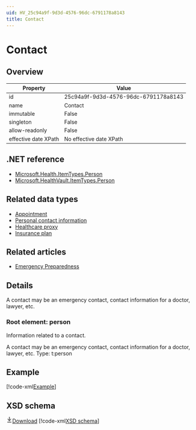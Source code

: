 ```yaml
---
uid: HV_25c94a9f-9d3d-4576-96dc-6791178a8143
title: Contact
---
```


# Contact

## Overview

Property|Value
---|---
id|25c94a9f-9d3d-4576-96dc-6791178a8143
name|Contact
immutable|False
singleton|False
allow-readonly|False
effective date XPath|No effective date XPath

## .NET reference
- [Microsoft.Health.ItemTypes.Person](https://docs.microsoft.com/dotnet/api/microsoft.health.itemtypes.person)
- [Microsoft.HealthVault.ItemTypes.Person](https://docs.microsoft.com/dotnet/api/microsoft.healthvault.itemtypes.person)

## Related data types

- [Appointment](xref:HV_4B18AEB6-5F01-444C-8C70-DBF13A2F510B)
- [Personal contact information](xref:HV_162dd12d-9859-4a66-b75f-96760d67072b)
- [Healthcare proxy](xref:HV_7EA47715-CBA4-47F0-99D2-EB0A9FB4A85C)
- [Insurance plan](xref:HV_9366440c-ec81-4b89-b231-308a4c4d70ed)

## Related articles

- [Emergency Preparedness](http://go.microsoft.com/fwlink/?LinkId=513260)

## Details
A contact may be an emergency contact, contact information for a doctor, lawyer, etc.

<a name='person'></a>

### Root element: person

Information related to a contact.

A contact may be an emergency contact, contact information for a doctor, lawyer, etc.
 Type: t:person

## Example
[!code-xml[Example](sample-xml/25c94a9f-9d3d-4576-96dc-6791178a8143.xml)]

## XSD schema
[![Download](/healthvault/images/download.png)Download](xsd/person.xsd)
[!code-xml[XSD schema](xsd/person.xsd)]
